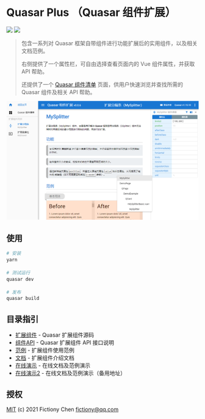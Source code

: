 # Quasar Plus （Quasar 组件扩展）

![](https://img.shields.io/badge/quasar--plus-0.2.1-orange) ![](https://img.shields.io/npm/v/quasar.svg?label=quasar)

> 包含一系列对 Quasar 框架自带组件进行功能扩展后的实用组件，以及相关文档范例。
>
> 右侧提供了一个属性栏，可自由选择查看页面内的 Vue 组件属性，并获取 API 帮助。
>
> 还提供了一个 [Quasar 组件清单](https://fictiony.github.io/quasar-plus/#/QuasarComponents) 页面，供用户快速浏览并查找所需的 Quasar 组件及相关 API 帮助。

![](./preview.png)

## 使用

```bash
# 安装
yarn

# 测试运行
quasar dev

# 发布
quasar build
```

## 目录指引

* [扩展组件](src/components/plus) - Quasar 扩展组件源码
* [组件API](src/components/api) - Quasar 扩展组件 API 接口说明
* [范例](src/examples) - 扩展组件使用范例
* [文档](src/pages/doc) - 扩展组件介绍文档
* [在线演示](https://fictiony.github.io/quasar-plus) - 在线文档及范例演示
* [在线演示2](http://quasarplus.o666o.com) - 在线文档及范例演示（备用地址）

## 授权

[MIT](http://en.wikipedia.org/wiki/MIT_License) (c) 2021 Fictiony Chen <fictiony@qq.com>

